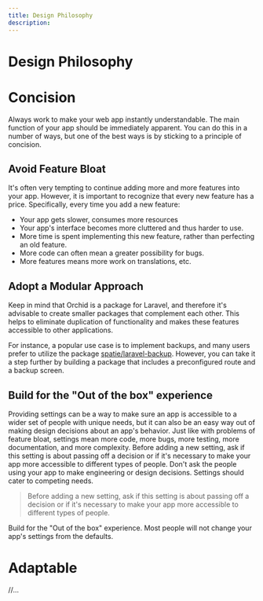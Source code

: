 ```yaml
---
title: Design Philosophy
description: 
---
```


# Design Philosophy

# Concision

Always work to make your web app instantly understandable. The main function of your app should be immediately apparent.
You can do this in a number of ways, but one of the best ways is by sticking to a principle of concision.

## Avoid Feature Bloat

It's often very tempting to continue adding more and more features into your app. 
However, it is important to recognize that every new feature has a price. Specifically, every time you add a new feature:

* Your app gets slower, consumes more resources
* Your app's interface becomes more cluttered and thus harder to use.
* More time is spent implementing this new feature, rather than perfecting an old feature.
* More code can often mean a greater possibility for bugs.
* More features means more work on translations, etc.

## Adopt a Modular Approach
Keep in mind that Orchid is a package for Laravel, and therefore it's advisable to create smaller packages that complement each other. 
This helps to eliminate duplication of functionality and makes these features accessible to other applications.

For instance, a popular use case is to implement backups, and many users prefer to utilize 
the package [spatie/laravel-backup](https://github.com/spatie/laravel-backup). However, you can take it a step further by building 
a package that includes a preconfigured route and a backup screen.


## Build for the "Out of the box" experience


Providing settings can be a way to make sure an app is accessible to a wider set of people with unique needs,
but it can also be an easy way out of making design decisions about an app's behavior. 
Just like with problems of feature bloat, settings mean more code, more bugs, more testing,
more documentation, and more complexity. Before adding a new setting, ask if this setting is about
passing off a decision or if it's necessary to make your app more accessible to different types of people.
Don't ask the people using your app to make engineering or design decisions. Settings should cater to competing needs.

> Before adding a new setting, ask if this setting is about passing off a decision or if it's necessary 
to make your app more accessible to different types of people.

Build for the "Out of the box" experience. Most people will not change your app's settings from the defaults.


# Adaptable

//...

